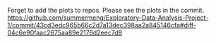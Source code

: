 Forget to add the plots to repos. Please see the plots in the commit.
https://github.com/summermeng/Exploratory-Data-Analysis-Project-1/commit/43cd3edc965b66c2d7a13dec398aa2a845146cfa#diff-04c6e90faac2675aa89e2176d2eec7d8
